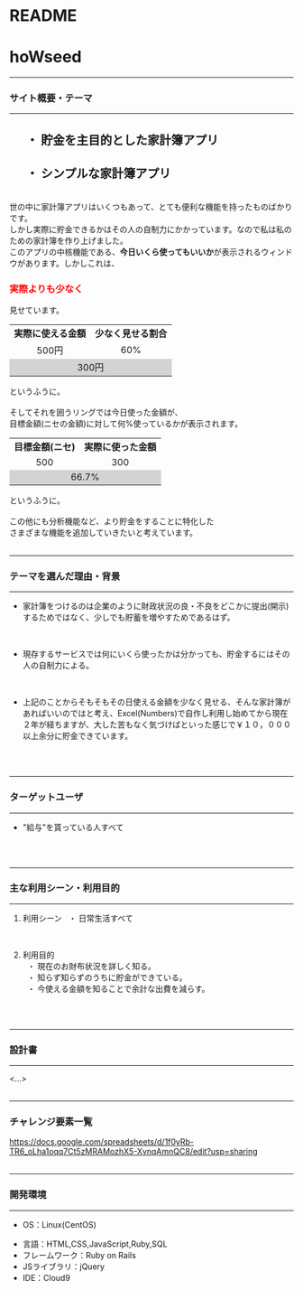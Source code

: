 # README

<!-- アプリ名 -->
# hoWseed

- - - -
### サイト概要・テーマ
- - - -
## &nbsp;&nbsp;&nbsp;&nbsp;&nbsp;&nbsp;・ 貯金を主目的とした家計簿アプリ
## &nbsp;&nbsp;&nbsp;&nbsp;&nbsp;&nbsp;・ シンプルな家計簿アプリ
<br>
世の中に家計簿アプリはいくつもあって、とても便利な機能を持ったものばかりです。<br>
しかし実際に貯金できるかはその人の自制力にかかっています。なので私は私のための家計簿を作り上げました。<br>
このアプリの中核機能である、<strong>今日いくら使ってもいいか</strong>が表示されるウィンドウがあります。しかしこれは、
<h3 style="color:red">実際よりも少なく</h3>
見せています。<br>
<table>
  <tr align="center"><td><strong>実際に使える金額</td><td><strong>少なく見せる割合</td></tr>
  <tr align="center"><td>500円</td><td>60%</td></tr>
  <tr align="center", bgcolor="lightgray"><td colspan="2">300円</td></tr>
</table>
というふうに。<br>
<br>
そしてそれを囲うリングでは今日使った金額が、 <br>
目標金額(ニセの金額)に対して何%使っているかが表示されます。<br>
<table>
  <tr align="center"><td><strong>目標金額(ニセ)</td><td><strong>実際に使った金額</td></tr>
  <tr align="center"><td>500</td><td>300</td></tr>
  <tr align="center", bgcolor="lightgray"><td colspan="2">66.7%</td></tr>
</table>
というふうに。<br>
<br>
この他にも分析機能など、より貯金をすることに特化した <br>
さまざまな機能を追加していきたいと考えています。
<br>
<br>

- - - -
### テーマを選んだ理由・背景
- - - -
* 家計簿をつけるのは企業のように財政状況の良・不良をどこかに提出(開示)するためではなく、少しでも貯蓄を増やすためであるはず。
<br>

* 現存するサービスでは何にいくら使ったかは分かっても、貯金するにはその人の自制力による。
<br>

* 上記のことからそもそもその日使える金額を少なく見せる、そんな家計簿があればいいのではと考え、Excel(Numbers)で自作し利用し始めてから現在２年が経ちますが、大した苦もなく気づけばといった感じで￥１０，０００以上余分に貯金できています。
<br>
<br>

- - - -
### ターゲットユーザ
- - - -
* "給与"を貰っている人すべて
<br>
<br>

- - - -
### 主な利用シーン・利用目的
- - - -
1. 利用シーン
&nbsp; ・ 日常生活すべて
<br>

2. 利用目的 <br>
&nbsp; ・ 現在のお財布状況を詳しく知る。<br>
&nbsp; ・ 知らず知らずのうちに貯金ができている。<br>
&nbsp; ・ 今使える金額を知ることで余計な出費を減らす。
<br>
<br>

- - - -
### 設計書
- - - -
<!-- TODO(設計書のリンクを貼り付ける) -->
<...>
<br>
<br>

- - - -
### チャレンジ要素一覧
<https://docs.google.com/spreadsheets/d/1f0yRb-TR6_oLha1oqq7Ct5zMRAMozhX5-XvnqAmnQC8/edit?usp=sharing>
<br>
<br>

- - - -
### 開発環境
- - - -
*  OS：Linux(CentOS)</p>
*  言語：HTML,CSS,JavaScript,Ruby,SQL
*  フレームワーク：Ruby on Rails
*  JSライブラリ：jQuery
*  IDE：Cloud9
<br>
<br>